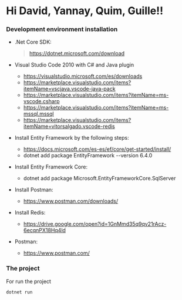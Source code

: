 # Hi David, Yannay, Quim, Guille!! 

### Development environment installation
  - .Net Core SDK: 
    > https://dotnet.microsoft.com/download

  - Visual Studio Code 2010 with C# and Java plugin
    * https://visualstudio.microsoft.com/es/downloads
    * https://marketplace.visualstudio.com/items?itemName=vscjava.vscode-java-pack
    * https://marketplace.visualstudio.com/items?itemName=ms-vscode.csharp
    * https://marketplace.visualstudio.com/items?itemName=ms-mssql.mssql
    * https://marketplace.visualstudio.com/items?itemName=vitorsalgado.vscode-redis
  
  - Install Entity Framework by the following steps:
    * https://docs.microsoft.com/es-es/ef/core/get-started/install/
    * dotnet add package EntityFramework --version 6.4.0
  - Install Entity Framework Core:
    * dotnet add package Microsoft.EntityFrameworkCore.SqlServer
  
  - Install Postman:
    * https://www.postman.com/downloads/

  - Install Redis:
    * https://drive.google.com/open?id=1GnMmd35q9qv21rAcz-6ecqnPX18Hq4ld
  - Postman:
    * https://www.postman.com/
### The project
For run the project
```sh
dotnet run
```
